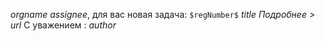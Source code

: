 $orgname$ 
*$assignee$*, для вас новая задача:
`$regNumber$` $title$
_Подробнее >_ $url$
С уважением : *$author$*